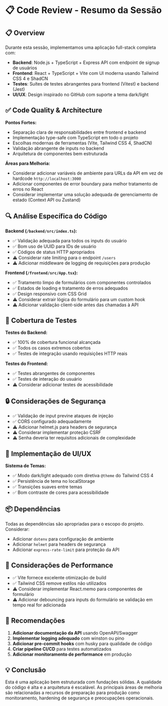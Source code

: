 # 📋 Code Review - Resumo da Sessão

## 📋 Overview
Durante esta sessão, implementamos uma aplicação full-stack completa com:
- **Backend**: Node.js + TypeScript + Express API com endpoint de signup de usuários
- **Frontend**: React + TypeScript + Vite com UI moderna usando Tailwind CSS 4 e ShadCN
- **Testes**: Suítes de testes abrangentes para frontend (Vitest) e backend (Jest)
- **UI/UX**: Design inspirado no GitHub com suporte a tema dark/light

## ✅ Code Quality & Architecture

**Pontos Fortes:**
- Separação clara de responsabilidades entre frontend e backend
- Implementação type-safe com TypeScript em todo o projeto
- Escolhas modernas de ferramentas (Vite, Tailwind CSS 4, ShadCN)
- Validação abrangente de inputs no backend
- Arquitetura de componentes bem estruturada

**Áreas para Melhoria:**
- Considerar adicionar variáveis de ambiente para URLs da API em vez de hardcode `http://localhost:3000`
- Adicionar componentes de error boundary para melhor tratamento de erros no React
- Considerar implementar uma solução adequada de gerenciamento de estado (Context API ou Zustand)

## 🔍 Análise Específica do Código

**Backend (`/backend/src/index.ts`):**
- ✅ Validação adequada para todos os inputs do usuário
- ✅ Bom uso de UUID para IDs de usuário
- ✅ Códigos de status HTTP apropriados
- ⚠️ Considerar rate limiting para o endpoint `/users`
- ⚠️ Adicionar middleware de logging de requisições para produção

**Frontend (`/frontend/src/App.tsx`):**
- ✅ Tratamento limpo de formulários com componentes controlados
- ✅ Estados de loading e tratamento de erros adequados
- ✅ Design responsivo com CSS Grid
- ⚠️ Considerar extrair lógica do formulário para um custom hook
- ⚠️ Adicionar validação client-side antes das chamadas à API

## 🧪 Cobertura de Testes

**Testes do Backend:**
- ✅ 100% de cobertura funcional alcançada
- ✅ Todos os casos extremos cobertos
- ✅ Testes de integração usando requisições HTTP reais

**Testes do Frontend:**
- ✅ Testes abrangentes de componentes
- ✅ Testes de interação do usuário
- ⚠️ Considerar adicionar testes de acessibilidade

## 🔒 Considerações de Segurança

- ✅ Validação de input previne ataques de injeção
- ✅ CORS configurado adequadamente
- ⚠️ Adicionar helmet.js para headers de segurança
- ⚠️ Considerar implementar proteção CSRF
- ⚠️ Senha deveria ter requisitos adicionais de complexidade

## 🎨 Implementação de UI/UX

**Sistema de Temas:**
- ✅ Modo dark/light adequado com diretiva `@theme` do Tailwind CSS 4
- ✅ Persistência de tema no localStorage
- ✅ Transições suaves entre temas
- ✅ Bom contraste de cores para acessibilidade

## 📦 Dependências

Todas as dependências são apropriadas para o escopo do projeto. Considerar:
- Adicionar `dotenv` para configuração de ambiente
- Adicionar `helmet` para headers de segurança
- Adicionar `express-rate-limit` para proteção da API

## 🚀 Considerações de Performance

- ✅ Vite fornece excelente otimização de build
- ✅ Tailwind CSS remove estilos não utilizados
- ⚠️ Considerar implementar React.memo para componentes de formulário
- ⚠️ Adicionar debouncing para inputs do formulário se validação em tempo real for adicionada

## 📝 Recomendações

1. **Adicionar documentação da API** usando OpenAPI/Swagger
2. **Implementar logging adequado** com winston ou pino
3. **Adicionar pre-commit hooks** com husky para qualidade de código
4. **Criar pipeline CI/CD** para testes automatizados
5. **Adicionar monitoramento de performance** em produção

## 💡 Conclusão

Esta é uma aplicação bem estruturada com fundações sólidas. A qualidade do código é alta e a arquitetura é escalável. As principais áreas de melhoria são relacionadas a recursos de preparação para produção como monitoramento, hardening de segurança e preocupações operacionais.